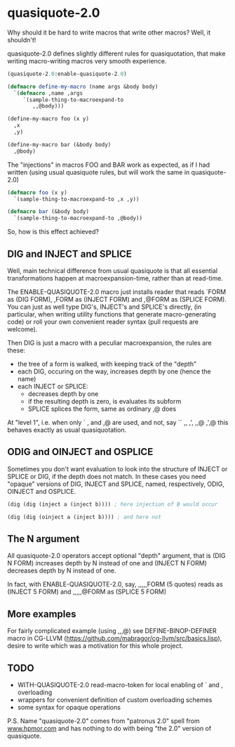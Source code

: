 quasiquote-2.0
==============

Why should it be hard to write macros that write other macros?
Well, it shouldn't!

quasiquote-2.0 defines slightly different rules for quasiquotation,
that make writing macro-writing macros very smooth experience.

```lisp
(quasiquote-2.0:enable-quasiquote-2.0)

(defmacro define-my-macro (name args &body body)
  `(defmacro ,name ,args
     `(sample-thing-to-macroexpand-to
        ,,@body)))

(define-my-macro foo (x y)
  ,x
  ,y)

(define-my-macro bar (&body body)
  ,@body)
```

The "injections" in macros FOO and BAR work as expected, as if I had written
(using usual quasiquote rules, but will work the same in quasiquote-2.0)
```lisp
(defmacro foo (x y)
  `(sample-thing-to-macroexpand-to ,x ,y))

(defmacro bar (&body body)
  `(sample-thing-to-macroexpand-to ,@body))
```


So, how is this effect achieved?


DIG and INJECT and SPLICE
-------------------------

Well, main technical difference from usual quasiquote is that all essential transformations
happen at macroexpansion-time, rather than at read-time.

The ENABLE-QUASIQUOTE-2.0 macro just installs reader that reads
`FORM as (DIG FORM), ,FORM as (INJECT FORM) and ,@FORM as (SPLICE FORM).
You can just as well type DIG's, INJECT's and SPLICE's directly, 
(in particular, when writing utility functions that generate macro-generating code)
or roll your own convenient reader syntax (pull requests are welcome).


Then DIG is just a macro with a peculiar macroexpansion, the rules
are these:
  * the tree of a form is walked, with keeping track of the "depth"
  * each DIG, occuring on the way, increases depth by one (hence the name)
  * each INJECT or SPLICE:
    * decreases depth by one
    * if the resulting depth is zero, is evaluates its subform
    * SPLICE splices the form, same as ordinary ,@ does

At "level 1", i.e. when only \` , and ,@ are used, and not, say \`\` ,, ,', ,,@ ,',@
this behaves exactly as usual quasiquotation.

ODIG and OINJECT and OSPLICE
----------------------------

Sometimes you don't want evaluation to look into the structure of INJECT or SPLICE or DIG,
if the depth does not match. In these cases you need "opaque" versions of
DIG, INJECT and SPLICE, named, respectively, ODIG, OINJECT and OSPLICE.

```lisp
(dig (dig (inject a (inject b)))) ; here injection of B would occur

(dig (dig (oinject a (inject b)))) ; and here not
```

The N argument
--------------

All quasiquote-2.0 operators accept optional "depth" argument, that is
(DIG N FORM) increases depth by N instead of one and
(INJECT N FORM) decreases depth by N instead of one.


In fact, with ENABLE-QUASIQUOTE-2.0, say, ,,,,,FORM (5 quotes) reads as (INJECT 5 FORM)
and ,,,,,@FORM as (SPLICE 5 FORM)


More examples
-------------

For fairly complicated example (using ,,,@) see DEFINE-BINOP-DEFINER macro
in CG-LLVM (https://github.com/mabragor/cg-llvm/src/basics.lisp),
desire to write which was a motivation for this whole project.

TODO
----

* WITH-QUASIQUOTE-2.0 read-macro-token for local enabling of ` and , overloading
* wrappers for convenient definition of custom overloading schemes
* some syntax for opaque operations

P.S. Name "quasiquote-2.0" comes from "patronus 2.0" spell from www.hpmor.com
     and has nothing to do with being "the 2.0" version of quasiquote.